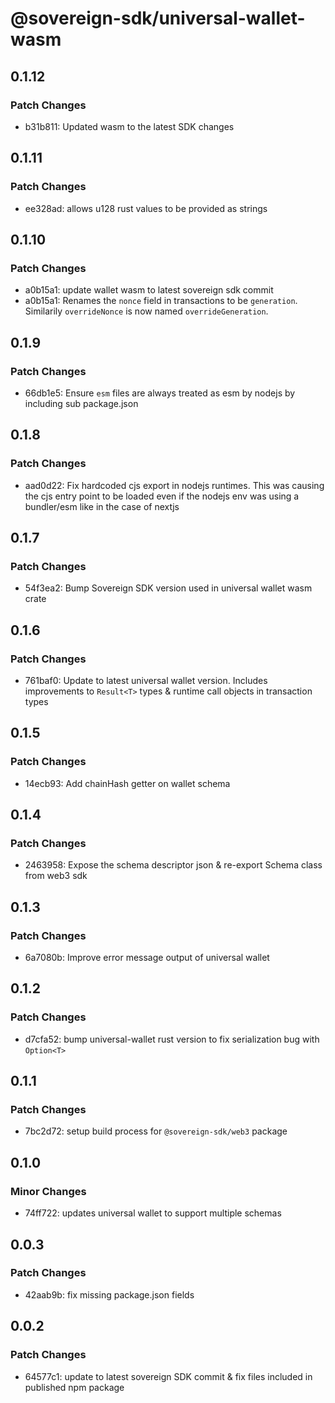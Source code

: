 # @sovereign-sdk/universal-wallet-wasm

## 0.1.12

### Patch Changes

- b31b811: Updated wasm to the latest SDK changes

## 0.1.11

### Patch Changes

- ee328ad: allows u128 rust values to be provided as strings

## 0.1.10

### Patch Changes

- a0b15a1: update wallet wasm to latest sovereign sdk commit
- a0b15a1: Renames the `nonce` field in transactions to be `generation`.
  Similarily `overrideNonce` is now named `overrideGeneration`.

## 0.1.9

### Patch Changes

- 66db1e5: Ensure `esm` files are always treated as esm by nodejs by including sub package.json

## 0.1.8

### Patch Changes

- aad0d22: Fix hardcoded cjs export in nodejs runtimes. This was causing the cjs entry point to be loaded even if the nodejs env was using a bundler/esm like in the case of nextjs

## 0.1.7

### Patch Changes

- 54f3ea2: Bump Sovereign SDK version used in universal wallet wasm crate

## 0.1.6

### Patch Changes

- 761baf0: Update to latest universal wallet version. Includes improvements to `Result<T>` types & runtime call objects in transaction types

## 0.1.5

### Patch Changes

- 14ecb93: Add chainHash getter on wallet schema

## 0.1.4

### Patch Changes

- 2463958: Expose the schema descriptor json & re-export Schema class from web3 sdk

## 0.1.3

### Patch Changes

- 6a7080b: Improve error message output of universal wallet

## 0.1.2

### Patch Changes

- d7cfa52: bump universal-wallet rust version to fix serialization bug with `Option<T>`

## 0.1.1

### Patch Changes

- 7bc2d72: setup build process for `@sovereign-sdk/web3` package

## 0.1.0

### Minor Changes

- 74ff722: updates universal wallet to support multiple schemas

## 0.0.3

### Patch Changes

- 42aab9b: fix missing package.json fields

## 0.0.2

### Patch Changes

- 64577c1: update to latest sovereign SDK commit & fix files included in published npm package
